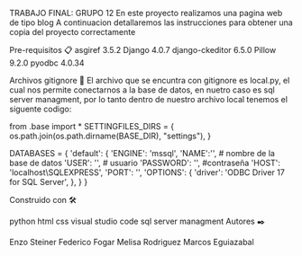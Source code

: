 TRABAJO FINAL: GRUPO 12 En este proyecto realizamos una pagina web de tipo blog A continuacion detallaremos las instrucciones para obtener una copia del proyecto correctamente

Pre-requisitos 📋 asgiref 3.5.2 Django 4.0.7 django-ckeditor 6.5.0 Pillow 9.2.0 pyodbc 4.0.34

Archivos gitignore 📄 El archivo que se encuntra con gitignore es local.py, el cual nos permite conectarnos a la base de datos, en nuetro caso es sql server managment, por lo tanto dentro de nuestro archivo local tenemos el siguente codigo:

from .base import * SETTINGFILES_DIRS = { os.path.join(os.path.dirname(BASE_DIR), "settings"), }

DATABASES = { 'default': { 'ENGINE': 'mssql', 'NAME':'', # nombre de la base de datos 'USER': '', # usuario 'PASSWORD': '', #contraseña 'HOST': 'localhost\SQLEXPRESS', 'PORT': '', 'OPTIONS': { 'driver': 'ODBC Driver 17 for SQL Server', }, } }

Construido con 🛠️

python
html
css
visual studio code
sql server managment
Autores ✒️

Enzo Steiner
Federico Fogar
Melisa Rodriguez
Marcos Eguiazabal
